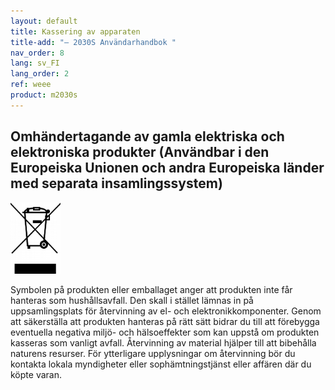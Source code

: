 ```yaml
---
layout: default
title: Kassering av apparaten
title-add: "– 2030S Användarhandbok "
nav_order: 8
lang: sv_FI
lang_order: 2
ref: weee
product: m2030s
---
```


## Omhändertagande av gamla elektriska och elektroniska produkter (Användbar i den Europeiska Unionen och andra Europeiska länder med separata insamlingssystem)

<p><img src="/assets/images/weee.png" width="80px" /></p>

Symbolen på produkten eller emballaget anger att produkten inte får hanteras som hushållsavfall. Den skall i stället lämnas in på uppsamlingsplats för återvinning av el- och elektronikkomponenter. Genom att säkerställa att produkten hanteras på rätt sätt bidrar du till att förebygga eventuella negativa miljö- och hälsoeffekter som kan uppstå om produkten kasseras som vanligt avfall. Återvinning av material hjälper till att bibehålla naturens resurser. För ytterligare upplysningar om återvinning bör du kontakta lokala myndigheter eller sophämtningstjänst eller affären där du köpte varan.
